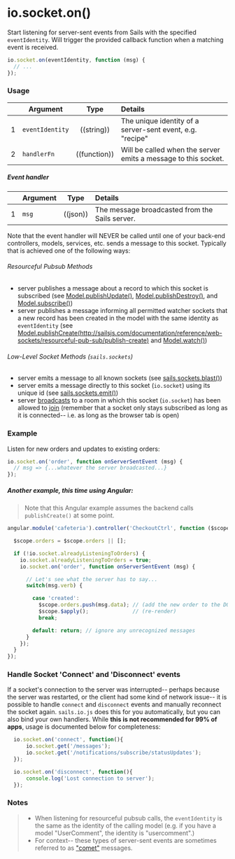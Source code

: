 # io.socket.on()

Start listening for server-sent events from Sails with the specified `eventIdentity`.  Will trigger the provided callback function when a matching event is received.

```js
io.socket.on(eventIdentity, function (msg) {
  // ...
});
```


### Usage

|   | Argument   | Type         | Details |
|---|------------|:------------:|:--------|
| 1 | `eventIdentity`      | ((string))   | The unique identity of a server-sent event, e.g. "recipe"
| 2 | `handlerFn` | ((function)) | Will be called when the server emits a message to this socket.


##### Event handler

|   | Argument  | Type         | Details |
|---|-----------|:------------:|:--------|
| 1 | `msg`     | ((json))        | The message broadcasted from the Sails server.


Note that the event handler will NEVER be called until one of your back-end controllers, models, services, etc. sends a message to this socket.  Typically that is achieved one of the following ways:

###### Resourceful Pubsub Methods
+ server publishes a message about a record to which this socket is subscribed (see [Model.publishUpdate()](http://sailsjs.com/documentation/reference/web-sockets/resourceful-pub-sub/publish-update), [Model.publishDestroy()](http://sailsjs.com/documentation/reference/web-sockets/resourceful-pub-sub/publish-destroy), and [Model.subscribe()](http://sailsjs.com/documentation/reference/web-sockets/resourceful-pub-sub/subscribe))
+ server publishes a message informing all permitted watcher sockets that a new record has been created in the model with the same identity as `eventIdentity` (see [Model.publishCreate(http://sailsjs.com/documentation/reference/web-sockets/resourceful-pub-sub/publish-create)](http://sailsjs.com/documentation/reference/web-sockets/resourceful-pub-sub/publish-create) and [Model.watch()](http://sailsjs.com/documentation/reference/web-sockets/resourceful-pub-sub/watch))

###### Low-Level Socket Methods (`sails.sockets`)
+ server emits a message to all known sockets (see [sails.sockets.blast()](http://sailsjs.com/documentation/reference/web-sockets/sails-sockets/sails-sockets-blast))
+ server emits a message directly to this socket (`io.socket`) using its unique id (see [sails.sockets.emit()](https://sailsjs.com/documentation/reference/web-sockets/sails-sockets/sails-sockets-emit))
+ server [broadcasts](http://sailsjs.com/documentation/reference/web-sockets/sails-sockets/sails-sockets-broadcast) to a room in which this socket (`io.socket`) has been allowed to [join](http://sailsjs.com/documentation/reference/web-sockets/sails-sockets/sails-sockets-join) (remember that a socket only stays subscribed as long as it is connected-- i.e. as long as the browser tab is open)



### Example

Listen for new orders and updates to existing orders:

```javascript
io.socket.on('order', function onServerSentEvent (msg) {
  // msg => {...whatever the server broadcasted...}
});
```

##### Another example, this time using Angular:

> Note that this Angular example assumes the backend calls `publishCreate()` at some point.

```javascript
angular.module('cafeteria').controller('CheckoutCtrl', function ($scope) {

  $scope.orders = $scope.orders || [];

  if (!io.socket.alreadyListeningToOrders) {
    io.socket.alreadyListeningToOrders = true;
    io.socket.on('order', function onServerSentEvent (msg) {

      // Let's see what the server has to say...
      switch(msg.verb) {

        case 'created':
          $scope.orders.push(msg.data); // (add the new order to the DOM)
          $scope.$apply();              // (re-render)
          break;

        default: return; // ignore any unrecognized messages
      }
    });
  }
});
```

### Handle Socket 'Connect' and 'Disconnect' events
If a socket's connection to the server was interrupted-- perhaps because the server was restarted, or the client had some kind of network issue-- it is possible to handle `connect` and `disconnect` events and manually reconnect the socket again.  `sails.io.js` does this for you automatically, but you can also bind your own handlers.  While **this is not recommended for 99% of apps**, usage is documented below for completeness:

```javascript
  io.socket.on('connect', function(){
      io.socket.get('/messages');
      io.socket.get('/notifications/subscribe/statusUpdates');
  });

  io.socket.on('disconnect', function(){
      console.log('Lost connection to server');
  });
```



### Notes
>+ When listening for resourceful pubsub calls, the `eventIdentity` is the same as the identity of the calling model (e.g. if you have a model "UserComment", the identity is "usercomment".)
>+ For context-- these types of server-sent events are sometimes referred to as ["comet"](http://en.wikipedia.org/wiki/Comet_(programming)) messages.



<docmeta name="displayName" value="io.socket.on()">
<docmeta name="pageType" value="method">

